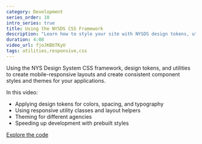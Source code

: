 ```yaml
---
category: Development
series_order: 10
intro_series: true
title: Using the NYSDS CSS Framework
description: "Learn how to style your site with NYSDS design tokens, utilities, and themes."
duration: 4:08
video_url: fjoJKBbTKyU
tags: utilities,responsive,css
---
```

Using the NYS Design System CSS framework, design tokens, and utilities to create mobile-responsive layouts and create consistent component styles and themes for your applications.

In this video:
- Applying design tokens for colors, spacing, and typography
- Using responsive utility classes and layout helpers
- Theming for different agencies
- Speeding up development with prebuilt styles

[Explore the code](https://github.com/its-hcd/nysds)
